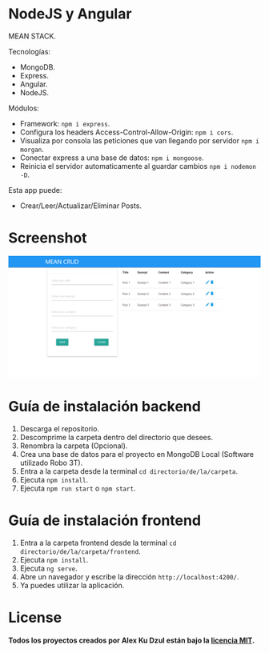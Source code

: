 # NodeJS y Angular
MEAN STACK.

Tecnologías:
- MongoDB.
- Express.
- Angular.
- NodeJS.

Módulos:
- Framework: `npm i express`.
- Configura los headers Access-Control-Allow-Origin: `npm i cors`.
- Visualiza por consola las peticiones que van llegando por servidor `npm i morgan`.
- Conectar express a una base de datos: `npm i mongoose`.
- Reinicia el servidor automaticamente al guardar cambios `npm i nodemon -D`.

Esta app puede:
- Crear/Leer/Actualizar/Eliminar Posts.

# Screenshot
![](screenshot.png)

# Guía de instalación backend
1. Descarga el repositorio.
2. Descomprime la carpeta dentro del directorio que desees.
3. Renombra la carpeta (Opcional).
4. Crea una base de datos para el proyecto en MongoDB Local (Software utilizado Robo 3T).
5. Entra a la carpeta desde la terminal `cd directorio/de/la/carpeta`.
6. Ejecuta `npm install`.
7. Ejecuta `npm run start` o `npm start`.

# Guía de instalación frontend
1. Entra a la carpeta frontend desde la terminal `cd directorio/de/la/carpeta/frontend`.
2. Ejecuta `npm install`.
3. Ejecuta `ng serve`.
4. Abre un navegador y escribe la dirección `http://localhost:4200/`.
5. Ya puedes utilizar la aplicación.

# License

#### Todos los proyectos creados por Alex Ku Dzul están bajo la [licencia MIT](https://opensource.org/licenses/MIT).